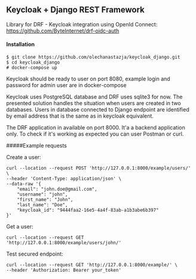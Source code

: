 ## Keycloak + Django REST Framework

Library for DRF - Keycloak integration using OpenId Connect: 
https://github.com/ByteInternet/drf-oidc-auth
 
#### Installation

```
$ git clone https://github.com/olechanastazja/keycloak_django.git
$ cd keycloak_django
# docker-compose up
```

Keycloak should be ready to user on port 8080, example login and password for admin user are in docker-compose

Keycloak uses PostgreSQL database and DRF uses sqlite3 for now. 
The presented solution handles the situation when users are created in two databases. 
Users in database connected to Django endpoint are identified by email address that is the same as in keycloak
equivalent.

The DRF application in available on port 8000. It'a a backend application only. To check if it's working as expected
you can user Postman or curl.

#####Example requests

Create a user:
```
curl --location --request POST 'http://127.0.0.1:8000/example/users/' \
--header 'Content-Type: application/json' \
--data-raw '{
    "email": "john.doe@gmail.com",
    "username": "john",
    "first_name": "John",
    "last_name": "Doe",
    "keycloak_id": "9444faa2-16e5-4a4f-83ab-a1b3abe6b397"
}'
```
Get a user:
```
curl --location --request GET 'http://127.0.0.1:8000/example/users/john/'
```
Test secured endpoint:
```
curl --location --request GET 'http://127.0.0.1:8000/example/' \
--header 'Authorization: Bearer your_token'
```